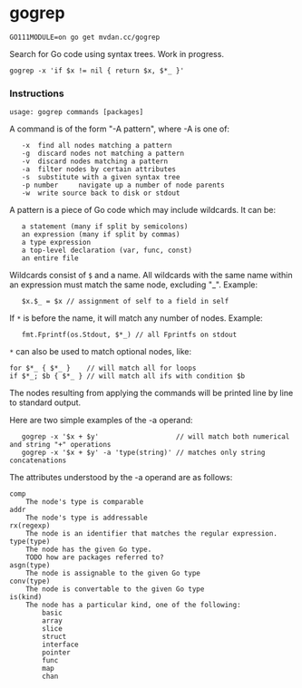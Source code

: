 # gogrep

	GO111MODULE=on go get mvdan.cc/gogrep

Search for Go code using syntax trees. Work in progress.

	gogrep -x 'if $x != nil { return $x, $*_ }'

### Instructions

	usage: gogrep commands [packages]

A command is of the form "-A pattern", where -A is one of:

       -x  find all nodes matching a pattern
       -g  discard nodes not matching a pattern
       -v  discard nodes matching a pattern
       -a  filter nodes by certain attributes
       -s  substitute with a given syntax tree
       -p number     navigate up a number of node parents
       -w  write source back to disk or stdout

A pattern is a piece of Go code which may include wildcards. It can be:

       a statement (many if split by semicolons)
       an expression (many if split by commas)
       a type expression
       a top-level declaration (var, func, const)
       an entire file

Wildcards consist of `$` and a name. All wildcards with the same name
within an expression must match the same node, excluding "_". Example:

       $x.$_ = $x // assignment of self to a field in self

If `*` is before the name, it will match any number of nodes. Example:

       fmt.Fprintf(os.Stdout, $*_) // all Fprintfs on stdout

`*` can also be used to match optional nodes, like:

	for $*_ { $*_ }    // will match all for loops
	if $*_; $b { $*_ } // will match all ifs with condition $b

The nodes resulting from applying the commands will be printed line by
line to standard output.

Here are two simple examples of the -a operand:

       gogrep -x '$x + $y'                   // will match both numerical and string "+" operations
       gogrep -x '$x + $y' -a 'type(string)' // matches only string concatenations

The attributes understood by the -a operand are as follows:

	comp
		The node's type is comparable
	addr
		The node's type is addressable
	rx(regexp)
		The node is an identifier that matches the regular expression.
	type(type)
		The node has the given Go type.
		TODO how are packages referred to?
	asgn(type)
		The node is assignable to the given Go type
	conv(type)
		The node is convertable to the given Go type
	is(kind)
		The node has a particular kind, one of the following:
			basic
			array
			slice
			struct
			interface
			pointer
			func
			map
			chan

